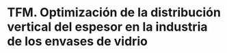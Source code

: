 # TFM. Optimización de la distribución vertical del espesor en la industria de los envases de vidrio
